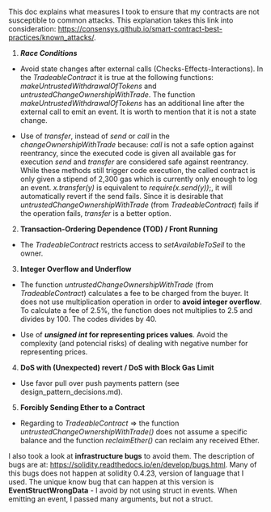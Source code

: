 This doc explains what measures I took to ensure that my contracts are not susceptible to common attacks.
This explanation takes this link into consideration: https://consensys.github.io/smart-contract-best-practices/known_attacks/.

1. **_Race Conditions_**

* Avoid state changes after external calls (Checks-Effects-Interactions). In the _TradeableContract_ it is true at the following functions: _makeUntrustedWithdrawalOfTokens_ and _untrustedChangeOwnershipWithTrade_. The function _makeUntrustedWithdrawalOfTokens_ has an additional line after the external call to emit an event. It is worth to mention that it is not a state change. 

* Use of _transfer_, instead of _send_ or _call_ in the _changeOwnershipWithTrade_ because:
 _call_ is not a safe option against reentrancy, since the executed code is given all available gas for execution
 _send_ and _transfer_ are considered safe against reentrancy. While these methods still trigger code execution, the called contract is only given a stipend of 2,300 gas which is currently only enough to log an event. _x.transfer(y)_ is equivalent to _require(x.send(y))_;, it will automatically revert if the send fails. Since it is desirable that _untrustedChangeOwnershipWithTrade_ (from _TradeableContract_) fails if the operation fails, _transfer_ is a better option.


2. **Transaction-Ordering Dependence (TOD) / Front Running**

* The _TradeableContract_ restricts access to _setAvailableToSell_ to the owner.


3. **Integer Overflow and Underflow**

* The function _untrustedChangeOwnershipWithTrade_ (from _TradeableContract_) calculates a fee to be charged from the buyer. It does not use multiplication operation in order to **avoid integer overflow**. To calculate a fee of 2.5%, the function does not multiplies to 2.5 and divides by 100. The codes divides by 40. 

* Use of **_unsigned int_ for representing prices values**. Avoid the complexity (and potencial risks) of dealing with negative number for representing prices.


4. **DoS with (Unexpected) revert / DoS with Block Gas Limit**

* Use favor pull over push payments pattern (see design_pattern_decisions.md).


5. **Forcibly Sending Ether to a Contract**

* Regarding to _TradeableContract_ => the function _untrustedChangeOwnershipWithTrade()_ does not assume a specific balance and the function _reclaimEther()_ can reclaim any received Ether.


I also took a look at **infrastructure bugs** to avoid them. The description of bugs are at: https://solidity.readthedocs.io/en/develop/bugs.html. Many of this bugs does not happen at solidity 0.4.23, version of language that I used. The unique know bug that can happen at this version is **EventStructWrongData** - I avoid by not using struct in events. When emitting an event, I passed many arguments, but not a struct.